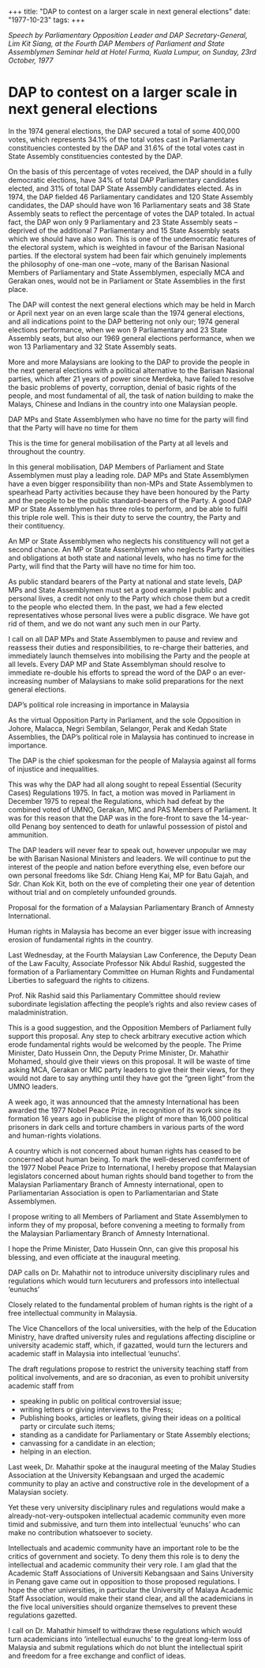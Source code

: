 +++ 
title: "DAP to contest on a larger scale in next general elections"
date: "1977-10-23"
tags:
+++

_Speech by Parliamentary Opposition Leader and DAP Secretary-General, Lim Kit Siang, at the Fourth DAP Members of Parliament and State Assemblymen Seminar held at Hotel Furma, Kuala Lumpur, on Sunday, 23rd October, 1977_

# DAP to contest on a larger scale in next general elections

In the 1974 general elections, the DAP secured a total of some 400,000 votes, which represents 34.1% of the total votes cast in Parliamentary constituencies contested by the DAP and 31.6% of the total votes cast in State Assembly constituencies contested by the DAP.</u>

On the basis of this percentage of votes received, the DAP should in a fully democratic elections, have 34% of total DAP Parliamentary candidates elected, and 31% of total DAP State Assembly candidates elected. As in 1974, the DAP fielded 46 Parliamentary candidates and 120 State Assembly candidates, the DAP should have won 16 Parliamentary seats and 38 State Assembly seats to reflect the percentage of votes the DAP totaled. In actual fact, the DAP won only 9 Parliamentary and 23 State Assembly seats – deprived of the additional 7 Parliamentary and 15 State Assembly seats which we should have also won. This is one of the undemocratic features of the electoral system, which is weighted in favour of the Barisan Nasional parties. If the electoral system had been fair which genuinely implements the philosophy of one-man one –vote, many of the Barisan Nasional Members of Parliamentary and State Assemblymen, especially MCA and Gerakan ones, would not be in Parliament or State Assemblies in the first place.

The DAP will contest the next general elections which may be held in March or April next year on an even large scale than the 1974 general elections, and all indications point to the DAP bettering not only our; 1974 general elections performance, when we won 9 Parliamentary and 23 State Assembly seats, but also our 1969 general elections performance, when we won 13 Parliamentary and 32 State Assembly seats.

More and more Malaysians are looking to the DAP to provide the people in the next general elections with a political alternative to the Barisan Nasional parties, which after 21 years of power since Merdeka, have failed to resolve the basic problems of poverty, corruption, denial of basic rights of the people, and most fundamental of all, the task of nation building to make the Malays, Chinese and Indians in the country into one Malaysian people.

DAP MPs and State Assemblymen who have no time for the party will find that the Party will have no time for them

This is the time for general mobilisation of the Party at all levels and throughout the country.

In this general mobilisation, DAP Members of Parliament and State Assemblymen must play a leading role. DAP MPs and State Assemblymen have a even bigger responsibility than non-MPs and State Assemblymen to spearhead Party activities because they have been honoured by the Party and the people to be the public standard-bearers of the Party. A good DAP MP or State Assemblymen has three roles to perform, and be able to fulfil this triple role well. This is their duty to serve the country, the Party and their contituency.

An MP or State Assemblymen who neglects his constituency will not get a second chance. An MP or State Assemblymen who neglects Party activities and obligations at both state and national levels, who has no time for the Party, will find that the Party will have no time for him too.

As public standard bearers of the Party at national and state levels, DAP MPs and State Assemblymen must set a good example I public and personal lives, a credit not only to the Party which chose them but a credit to the people who elected them. In the past, we had a few elected representatives whose personal lives were a public disgrace. We have got rid of them, and we do not want any such men in our Party.

I call on all DAP MPs and State Assemblymen to pause and review and reassess their duties and responsibilities, to re-charge their batteries, and immediately launch themselves into mobilising the Party and the people at all levels. Every DAP MP and State Assemblyman should resolve to immediate re-double his efforts to spread the word of the DAP o an ever-increasing number of Malaysians to make solid preparations for the next general elections.

DAP’s political role increasing in importance in Malaysia

As the virtual Opposition Party in Parliament, and the sole Opposition in Johore, Malacca, Negri Sembilan, Selangor, Perak and Kedah State Assemblies, the DAP’s political role in Malaysia has continued to increase in importance.

The DAP is the chief spokesman for the people of Malaysia against all forms of injustice and inequalities.

This was why the DAP had all along sought to repeal Essential (Security Cases) Regulations 1975. In fact, a motion was moved in Parliament in December 1975 to repeal the Regulations, which had defeat by the combined voted of UMNO, Gerakan, MIC and PAS Members of Parliament. It was for this reason that the DAP was in the fore-front to save the 14-year-olld Penang boy sentenced to death for unlawful possession of pistol and ammunition.

The DAP leaders will never fear to speak out, however unpopular we may be with Barisan Nasional Ministers and leaders. We will continue to put the interest of the people and nation before everything else, even before our own personal freedoms like Sdr. Chiang Heng Kai, MP for Batu Gajah, and Sdr. Chan Kok Kit, both on the eve of completing their one year of detention without trial and on completely unfounded grounds.

Proposal for the formation of a Malaysian Parliamentary Branch of Amnesty International.

Human rights in Malaysia has become an ever bigger issue with increasing erosion of fundamental rights in the country.

Last Wednesday, at the Fourth Malaysian Law Conference, the Deputy Dean of the Law Faculty, Associate Professor Nik Abdul Rashid, suggested the formation of a Parliamentary Committee on Human Rights and Fundamental Liberties to safeguard the rights to citizens.

Prof. Nik Rashid said this Parliamentary Committee should review subordinate legislation affecting the people’s rights and also review cases of maladministration.

This is a good suggestion, and the Opposition Members of Parliament fully support this proposal. Any step to check arbitrary executive action which erode fundamental rights would be welcomed by the people. The Prime Minister, Dato Hussein Onn, the Deputy Prime Minister, Dr. Mahathir Mohamed, should give their views on this proposal. It will be waste of time asking MCA, Gerakan or MIC party leaders to give their their views, for they would not dare to say anything until they have got the “green light” from the UMNO leaders.

A week ago, it was announced that the amnesty International has been awarded the 1977 Nobel Peace Prize, in recognition of its work since its formation 16 years ago in publicise the plight of more than 16,000 political prisoners in dark cells and torture chambers in various parts of the word and human-rights violations.

A country which is not concerned about human rights has ceased to be concerned about human being. To mark the well-deserved comferment of the 1977 Nobel Peace Prize to International, I hereby propose that Malaysian legislators concerned about human rights should band together to from the Malaysian Parliamentary Branch of Amnesty international, open to Parliamentarian Association is open to Parliamentarian and State Assemblymen.

I propose writing to all Members of Parliament and State Assemblymen to inform they of my proposal, before convening a meeting to formally from the Malaysian Parliamentary Branch of Amnesty International.

I hope the Prime Minister, Dato Hussein Onn, can give this proposal his blessing, and even officiate at the inaugural meeting.

DAP calls on Dr. Mahathir not to introduce university disciplinary rules and regulations which would turn lecuturers and professors into intellectual ‘eunuchs’

Closely related to the fundamental problem of human rights is the right of a free intellectual community in Malaysia.

The Vice Chancellors of the local universities, with the help of the Education Ministry, have drafted university rules and regulations affecting discipline or university academic staff, which, if gazatted, would turn the lecturers and academic staff in Malaysia into intellectual ‘eunuchs’.

The draft regulations propose to restrict the university teaching staff from political involvements, and are so draconian, as even to prohibit university academic staff from

* speaking in public on political controversial issue;
* writing letters or giving interviews to the Press;
* Publishing books, articles or leaflets, giving their ideas on a political party or circulate such items;
* standing as a candidate for Parliamentary or State Assembly elections;
* canvassing for a candidate in an election;
* helping in an election.

Last week, Dr. Mahathir spoke at the inaugural meeting of the Malay Studies Association at the University Kebangsaan and urged the academic community to play an active and constructive role in the development of a Malaysian society.

Yet these very university disciplinary rules and regulations would make a already-not-very-outspoken intellectual academic community even more timid and submissive, and turn them into intellectual ‘eunuchs’ who can make no contribution whatsoever to society.

Intellectuals and academic community have an important role to be the critics of government and society. To deny them this role is to deny the intellectual and academic community their very role. I am glad that the Academic Staff Associations of Universiti Kebangsaan and Sains University in Penang gave came out in opposition to those proposed regulations. I hope the other universities, in particular the University of Malaya Academic Staff Association, would make their stand clear, and all the academicians in the five local universities should organize themselves to prevent these regulations gazetted.

I call on Dr. Mahathir himself to withdraw these regulations which would turn academicians into ‘intellectual eunuchs’ to the great long-term loss of Malaysia and submit regulations which do not blunt the intellectual spirit and freedom for a free exchange and conflict of ideas.
 
